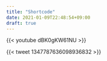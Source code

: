```yaml
---
title: "Shortcode"
date: 2021-01-09T22:48:54+09:00
draft: true
---
```


{{< youtube dBK0gKW61NU >}}

{{< tweet 1347787636098936832 >}}